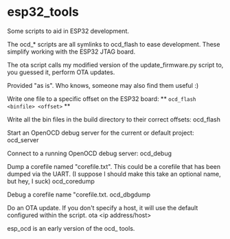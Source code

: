 # esp32_tools

Some scripts to aid in ESP32 development. 

The ocd_* scripts are all symlinks to ocd_flash to ease development. These simplify working with the ESP32 JTAG board.

The ota script calls my modified version of the update_firmware.py script to, you guessed it, perform OTA updates.

Provided "as is". Who knows, someone may also find them useful :)


Write one file to a specific offset on the ESP32 board:
**
``` ocd_flash <binfile> <offset> ```
**

Write all the bin files in the build directory to their correct offsets:
ocd_flash

Start an OpenOCD debug server for the current or default project:
ocd_server

Connect to a running OpenOCD debug server:
ocd_debug

Dump a corefile named "corefile.txt". This could be a corefile that has been dumped via the UART.
(I suppose I should make this take an optional name, but hey, I suck)
ocd_coredump

Debug a corefile name "corefile.txt.
ocd_dbgdump

Do an OTA update. If you don't specify a host, it will use the default configured within the script.
ota <ip address/host>

esp_ocd is an early version of the ocd_ tools.
